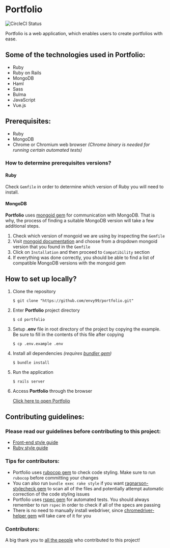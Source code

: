 # Portfolio
![CircleCI Status](https://circleci.com/gh/envy99/portfolio/tree/master.svg?style=shield)

Portfolio is a web application, which enables users to create portfolios with ease.

## Some of the technologies used in Portfolio:
* Ruby
* Ruby on Rails
* MongoDB
* Haml
* Sass
* Bulma
* JavaScript
* Vue.js

## Prerequisites:
* Ruby
* MongoDB
* Chrome or Chromium web browser *(Chrome binary is needed for running certain automated tests)*

### How to determine prerequisites versions?

#### Ruby
Check `Gemfile` in order to determine which version of Ruby you will need to install.

#### MongoDB
**Portfolio** uses [mongoid gem](https://github.com/mongodb/mongoid) for communication with MongoDB.
That is why, the process of finding a suitable MongoDB version will take a few additional steps.
1. Check which version of mongoid we are using by inspecting the `Gemfile`
1. Visit [mongoid documentation](https://docs.mongodb.com/mongoid/master/) and choose from a dropdown mongoid version that you found in the `Gemfile`
1. Click on `Installation` and then proceed to `Compatibility` section
1. If everything was done correctly, you should be able to find a list of compatible MongoDB versions with the mongoid gem

## How to set up locally?
1. Clone the repository
	```
	$ git clone "https://github.com/envy99/portfolio.git"
	```
1. Enter **Portfolio** project directory
	```
	$ cd portfolio
	```
1. Setup **.env** file in root directory of the project by copying the example. Be sure to fill in the contents of this file after copying
	```
	$ cp .env.example .env
	```
1. Install all dependencies *(requires [bundler gem](https://github.com/bundler/bundler))*
	```
	$ bundle install
	```
1. Run the application
	```
	$ rails server
	```
1. Access **Portfolio** through the browser

	[Click here to open Portfolio](http://localhost:3000/)

## Contributing guidelines:

### Please read our guidelines before contributing to this project:
* [Front-end style guide](https://github.com/envy99/portfolio/blob/master/app/assets/stylesheets/README.md)
* [Ruby style guide](https://github.com/Ragnarson/style/blob/master/ruby/README.md)

### Tips for contributors:
* Portfolio uses [rubocop gem](https://github.com/rubocop-hq/rubocop) to check code styling. Make sure to run `rubocop` before committing your changes
* You can also run `bundle exec rake style` if you want [ragnarson-stylecheck gem](https://github.com/Ragnarson/ragnarson-stylecheck) to scan all of the files and potentially attempt automatic correction of the code styling issues
* Portfolio uses [rspec gem](https://github.com/rspec/rspec-rails) for automated tests. You should always remember to run `rspec` in order to check if all of the specs are passing
* There is no need to manually install webdriver, since [chromedriver-helper gem](https://github.com/flavorjones/chromedriver-helper) will take care of it for you

### Contributors:
A big thank you to [all the people](https://github.com/envy99/portfolio/graphs/contributors) who contributed to this project!

